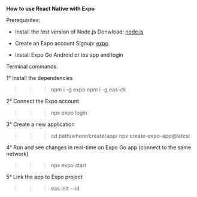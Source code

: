 **How to use React Native with Expo**

Prerequisites:

- Install the *last* version of Node.js
  Donwload: [node.js](https://nodejs.org/)

- Create an Expo account
  Signup: [expo](https://expo.dev/)

- Install Expo Go Android or ios app and login

Terminal commands:

1° Install the dependencies
>>> npm i -g expo
>>> npm i -g eas-cli

2° Connect the Expo account
>>> npx expo login

3° Create a new application
>>> cd path/where/create/app/
>>> npx create-expo-app@latest

4° Run and see changes in real-time on Expo Go app (connect to the same network)
>>> npx expo start

5° Link the app to Expo project
>>> eas init --id <project id provided by Expo>

